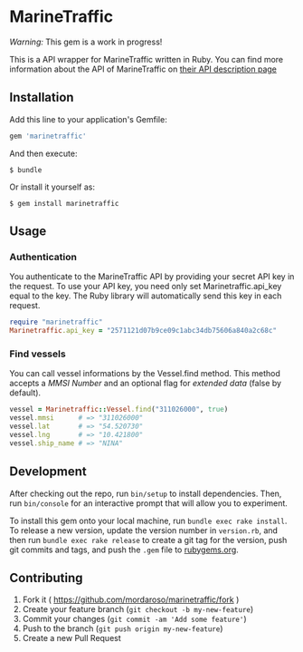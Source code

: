 # MarineTraffic

*Warning:* This gem is a work in progress!

This is a API wrapper for MarineTraffic written in Ruby.
You can find more information about the API of MarineTraffic on [their API description page](https://www.marinetraffic.com/en/ais-api-services)

## Installation

Add this line to your application's Gemfile:

```ruby
gem 'marinetraffic'
```

And then execute:

    $ bundle

Or install it yourself as:

    $ gem install marinetraffic

## Usage

### Authentication

You authenticate to the MarineTraffic API by providing your secret API key in the request.
To use your API key, you need only set Marinetraffic.api_key equal to the key. The Ruby library will automatically send this key in each request.

```ruby
require "marinetraffic"
Marinetraffic.api_key = "2571121d07b9ce09c1abc34db75606a840a2c68c"
```

### Find vessels

You can call vessel informations by the Vessel.find method. This method accepts a *MMSI Number* and an optional flag for *extended data* (false by default).

```ruby
vessel = Marinetraffic::Vessel.find("311026000", true)
vessel.mmsi      # => "311026000"
vessel.lat       # => "54.520730"
vessel.lng       # => "10.421800"
vessel.ship_name # => "NINA"
```

## Development

After checking out the repo, run `bin/setup` to install dependencies. Then, run `bin/console` for an interactive prompt that will allow you to experiment.

To install this gem onto your local machine, run `bundle exec rake install`. To release a new version, update the version number in `version.rb`, and then run `bundle exec rake release` to create a git tag for the version, push git commits and tags, and push the `.gem` file to [rubygems.org](https://rubygems.org).

## Contributing

1. Fork it ( https://github.com/mordaroso/marinetraffic/fork )
2. Create your feature branch (`git checkout -b my-new-feature`)
3. Commit your changes (`git commit -am 'Add some feature'`)
4. Push to the branch (`git push origin my-new-feature`)
5. Create a new Pull Request
